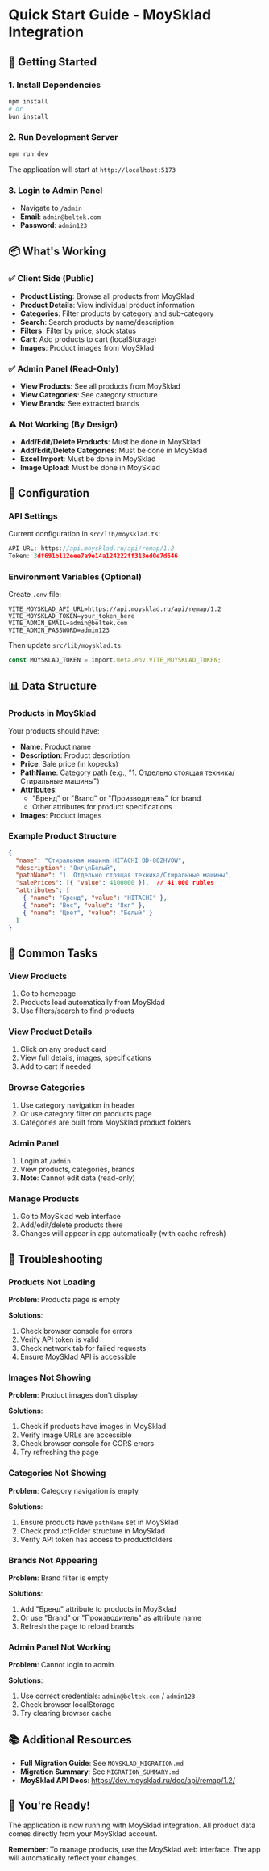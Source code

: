 # Quick Start Guide - MoySklad Integration

## 🚀 Getting Started

### 1. Install Dependencies
```bash
npm install
# or
bun install
```

### 2. Run Development Server
```bash
npm run dev
```

The application will start at `http://localhost:5173`

### 3. Login to Admin Panel
- Navigate to `/admin`
- **Email**: `admin@beltek.com`
- **Password**: `admin123`

## 📦 What's Working

### ✅ Client Side (Public)
- **Product Listing**: Browse all products from MoySklad
- **Product Details**: View individual product information
- **Categories**: Filter products by category and sub-category
- **Search**: Search products by name/description
- **Filters**: Filter by price, stock status
- **Cart**: Add products to cart (localStorage)
- **Images**: Product images from MoySklad

### ✅ Admin Panel (Read-Only)
- **View Products**: See all products from MoySklad
- **View Categories**: See category structure
- **View Brands**: See extracted brands

### ⚠️ Not Working (By Design)
- **Add/Edit/Delete Products**: Must be done in MoySklad
- **Add/Edit/Delete Categories**: Must be done in MoySklad
- **Excel Import**: Must be done in MoySklad
- **Image Upload**: Must be done in MoySklad

## 🔧 Configuration

### API Settings
Current configuration in `src/lib/moysklad.ts`:
```typescript
API URL: https://api.moysklad.ru/api/remap/1.2
Token: 3df691b112eee7a9e14a124222ff313ed0e7d646
```

### Environment Variables (Optional)
Create `.env` file:
```env
VITE_MOYSKLAD_API_URL=https://api.moysklad.ru/api/remap/1.2
VITE_MOYSKLAD_TOKEN=your_token_here
VITE_ADMIN_EMAIL=admin@beltek.com
VITE_ADMIN_PASSWORD=admin123
```

Then update `src/lib/moysklad.ts`:
```typescript
const MOYSKLAD_TOKEN = import.meta.env.VITE_MOYSKLAD_TOKEN;
```

## 📊 Data Structure

### Products in MoySklad
Your products should have:
- **Name**: Product name
- **Description**: Product description
- **Price**: Sale price (in kopecks)
- **PathName**: Category path (e.g., "1. Отдельно стоящая техника/Стиральные машины")
- **Attributes**: 
  - "Бренд" or "Brand" or "Производитель" for brand
  - Other attributes for product specifications
- **Images**: Product images

### Example Product Structure
```json
{
  "name": "Стиральная машина HITACHI BD-802HVOW",
  "description": "8кг\nБелый",
  "pathName": "1. Отдельно стоящая техника/Стиральные машины",
  "salePrices": [{ "value": 4100000 }],  // 41,000 rubles
  "attributes": [
    { "name": "Бренд", "value": "HITACHI" },
    { "name": "Вес", "value": "8кг" },
    { "name": "Цвет", "value": "Белый" }
  ]
}
```

## 🎯 Common Tasks

### View Products
1. Go to homepage
2. Products load automatically from MoySklad
3. Use filters/search to find products

### View Product Details
1. Click on any product card
2. View full details, images, specifications
3. Add to cart if needed

### Browse Categories
1. Use category navigation in header
2. Or use category filter on products page
3. Categories are built from MoySklad product folders

### Admin Panel
1. Login at `/admin`
2. View products, categories, brands
3. **Note**: Cannot edit data (read-only)

### Manage Products
1. Go to MoySklad web interface
2. Add/edit/delete products there
3. Changes will appear in app automatically (with cache refresh)

## 🐛 Troubleshooting

### Products Not Loading
**Problem**: Products page is empty

**Solutions**:
1. Check browser console for errors
2. Verify API token is valid
3. Check network tab for failed requests
4. Ensure MoySklad API is accessible

### Images Not Showing
**Problem**: Product images don't display

**Solutions**:
1. Check if products have images in MoySklad
2. Verify image URLs are accessible
3. Check browser console for CORS errors
4. Try refreshing the page

### Categories Not Showing
**Problem**: Category navigation is empty

**Solutions**:
1. Ensure products have `pathName` set in MoySklad
2. Check productFolder structure in MoySklad
3. Verify API token has access to productfolders

### Brands Not Appearing
**Problem**: Brand filter is empty

**Solutions**:
1. Add "Бренд" attribute to products in MoySklad
2. Or use "Brand" or "Производитель" as attribute name
3. Refresh the page to reload brands

### Admin Panel Not Working
**Problem**: Cannot login to admin

**Solutions**:
1. Use correct credentials: `admin@beltek.com` / `admin123`
2. Check browser localStorage
3. Try clearing browser cache

## 📚 Additional Resources

- **Full Migration Guide**: See `MOYSKLAD_MIGRATION.md`
- **Migration Summary**: See `MIGRATION_SUMMARY.md`
- **MoySklad API Docs**: https://dev.moysklad.ru/doc/api/remap/1.2/

## 🎉 You're Ready!

The application is now running with MoySklad integration. All product data comes directly from your MoySklad account.

**Remember**: To manage products, use the MoySklad web interface. The app will automatically reflect your changes.
